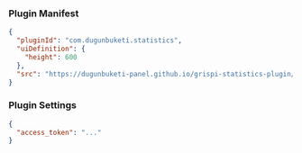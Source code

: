 ### Plugin Manifest

```json
{
  "pluginId": "com.dugunbuketi.statistics",
  "uiDefinition": {
    "height": 600
  },
  "src": "https://dugunbuketi-panel.github.io/grispi-statistics-plugin/build/"
}
```

### Plugin Settings

```json
{
  "access_token": "..."
}
```

